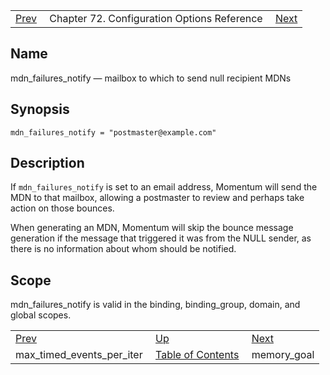 |     |     |     |
| --- | --- | --- |
| [Prev](conf.ref.max_timed_events_per_iter)  | Chapter 72. Configuration Options Reference |  [Next](conf.ref.memory_goal) |

<a name="conf.ref.mdn_failures_notify"></a>
## Name

mdn_failures_notify — mailbox to which to send null recipient MDNs

## Synopsis

`mdn_failures_notify = "postmaster@example.com"`

<a name="idp25490400"></a>
## Description

If `mdn_failures_notify` is set to an email address, Momentum will send the MDN to that mailbox, allowing a postmaster to review and perhaps take action on those bounces.

When generating an MDN, Momentum will skip the bounce message generation if the message that triggered it was from the NULL sender, as there is no information about whom should be notified.

<a name="idp25493424"></a>
## Scope

mdn_failures_notify is valid in the binding, binding_group, domain, and global scopes.

|     |     |     |
| --- | --- | --- |
| [Prev](conf.ref.max_timed_events_per_iter)  | [Up](config.options.ref) |  [Next](conf.ref.memory_goal) |
| max_timed_events_per_iter  | [Table of Contents](index) |  memory_goal |

